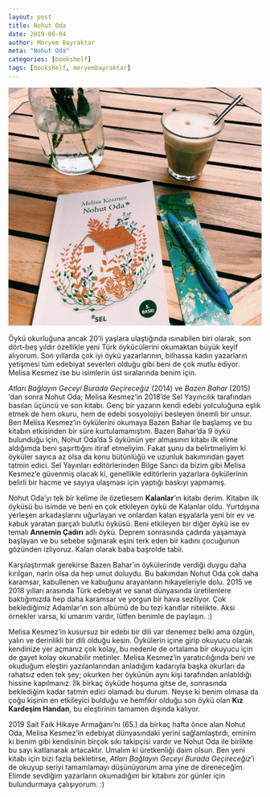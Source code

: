 ```yaml
---
layout: post
title: Nohut Oda
date: 2019-06-04
author: Meryem Bayraktar
meta: "Nohut Oda"
categories: [bookshelf]
tags: [bookshelf, meryembayraktar]
---
```


<div class="col-md-5 col-sm-12">
    <img src="/img/bookshelf/2019-06-04-nohut-oda.jpg" alt="Nohut Oda ">
</div>
<div class="col-md-7 col-sm-12"></div>   

Öykü okurluğuna ancak 20’li yaşlara ulaştığında ısınabilen biri olarak, son dört-beş yıldır özellikle yeni Türk öykücülerini okumaktan büyük keyif alıyorum. Son yıllarda çok iyi öykü yazarlarının, bilhassa kadın yazarların yetişmesi tüm edebiyat severleri olduğu gibi beni de çok mutlu ediyor. Melisa Kesmez ise bu isimlerin üst sıralarında benim için. 

*Atları Bağlayın Geceyi Burada Geçireceğiz* (2014) ve *Bazen Bahar* (2015) ‘dan sonra Nohut Oda; Melisa Kesmez’in 2018’de Sel Yayıncılık tarafından basılan üçüncü ve son kitabı. Genç bir yazarın kendi edebi yolculuğuna eşlik etmek de hem okuru, hem de edebi sosyolojiyi besleyen önemli bir unsur. Ben Melisa Kesmez’in öykülerini okumaya Bazen Bahar ile başlamış ve bu kitabın etkisinden bir süre kurtulamamıştım. Bazen Bahar’da 9 öykü bulunduğu için, Nohut Oda’da 5 öykünün yer almasının kitabı ilk elime aldığımda beni şaşırttığını itiraf etmeliyim. Fakat şunu da belirtmeliyim ki öyküler sayıca az olsa da konu bütünlüğü ve uzunluk bakımından gayet tatmin edici. Sel Yayınları editörlerinden Bilge Sancı da bizim gibi Melisa Kesmez’e güvenmiş olacak ki, genellikle editörlerin yazarlara öykülerinin belirli bir hacme ve sayıya ulaşması için yaptığı baskıyı yapmamış. 

Nohut Oda’yı tek bir kelime ile özetlesem **Kalanlar**’ın kitabı derim. Kitabın ilk öyküsü bu isimde ve beni en çok etkileyen öykü de Kalanlar oldu. Yurtdışına yerleşen arkadaşlarını uğurlayan ve onlardan kalan eşyalarla yeni bir ev ve kabuk yaratan parçalı bulutlu öyküsü. Beni etkileyen bir diğer öykü ise ev temalı **Annemin Çadırı** adlı öykü. Deprem sonrasında çadırda yaşamaya başlayan ve bu sebebe sığınarak eşini terk eden bir kadını çocuğunun gözünden izliyoruz. Kalan olarak baba başrolde tabii. 

Karşılaştırmak gerekirse Bazen Bahar’ın öykülerinde verdiği duygu daha kırılgan, narin olsa da hep umut doluydu. Bu bakımdan Nohut Oda çok daha karamsar, kabullenen ve kabuğunu arayanların hikayeleriyle dolu. 2015 ve 2018 yılları arasında Türk edebiyat ve sanat dünyasında üretilenlere baktığımızda hep daha karamsar ve yorgun bir hava seziliyor. Çok beklediğimiz Adamlar’ın son albümü de bu tezi kanıtlar nitelikte. Aksi örnekler varsa, ki umarım vardır, lütfen benimle de paylaşın. :) 

Melisa Kesmez’in kusursuz bir edebi bir dili var denemez belki ama özgün, yalın ve derinlikli bir dili olduğu kesin. Öykülerin içine girip okuyucu olarak kendinize yer açmanız çok kolay, bu nedenle de ortalama bir okuyucu için de gayet kolay okunabilir metinler. Melisa Kesmez’in yaratıcılığında beni ve okuduğum eleştiri yazılanlarından anladığım kadarıyla başka okurları da rahatsız eden tek şey; okurken her öykünün aynı kişi tarafından anlatıldığı hissine kapılmanız. İlk birkaç öyküde hoşuma gitse de, sonrasında beklediğim kadar tatmin edici olamadı bu durum. Neyse ki benim olmasa da çoğu kişinin en etkileyici bulduğu ve hemfikir olduğu son öykü olan **Kız Kardeşim Handan**, bu eleştirinin tamamen dışında kalıyor. 

2019 Sait Faik Hikaye Armağanı’nı (65.) da birkaç hafta önce alan Nohut Oda, Melisa Kesmez’in edebiyat dünyasındaki yerini sağlamlaştırdı, eminim ki benim gibi kendisinin birçok sıkı takipçisi vardır ve Nohut Oda ile birlikte bu sayı katlanarak artacaktır. Umalım ki üretkenliği daim olsun. Ben yeni kitabı için bizi fazla bekletirse, *Atları Bağlayın Geceyi Burada Geçireceğiz*’i de okuyup seriyi tamamlamayı düşünüyorum ama yine de direneceğim. Elimde sevdiğim yazarların okumadığım bir kitabını zor günler için bulundurmaya çalışıyorum. :)
